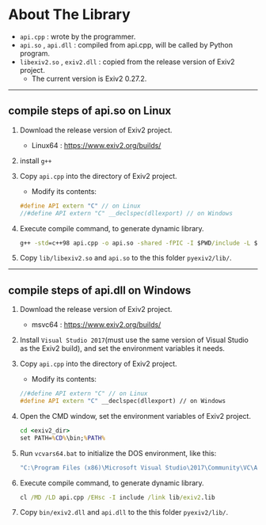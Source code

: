 # About The Library

- `api.cpp` : wrote by the programmer.
- `api.so` , `api.dll` : compiled from api.cpp, will be called by Python program.
- `libexiv2.so` , `exiv2.dll` : copied from the release version of Exiv2 project.
  - The current version is Exiv2 0.27.2.

---

## compile steps of api.so on Linux

1. Download the release version of Exiv2 project.
    - Linux64 : <https://www.exiv2.org/builds/>

2. install `g++`

3. Copy `api.cpp` into the directory of Exiv2 project.
    - Modify its contents:

    ```C++
    #define API extern "C" // on Linux
    //#define API extern "C" __declspec(dllexport) // on Windows
    ```

4. Execute compile command, to generate dynamic library.

    ```cmd
    g++ -std=c++98 api.cpp -o api.so -shared -fPIC -I $PWD/include -L $PWD/lib -l Exiv2
    ```

5. Copy `lib/libexiv2.so` and `api.so` to the this folder `pyexiv2/lib/`.

---

## compile steps of api.dll on Windows

1. Download the release version of Exiv2 project.
    - msvc64 : <https://www.exiv2.org/builds/>

2. Install `Visual Studio 2017`(must use the same version of Visual Studio as the Exiv2 build), and set the environment variables it needs.

3. Copy `api.cpp` into the directory of Exiv2 project.
    - Modify its contents:

    ```C++
    //#define API extern "C" // on Linux
    #define API extern "C" __declspec(dllexport) // on Windows
    ```

4. Open the CMD window, set the environment variables of Exiv2 project.

    ```cmd
    cd <exiv2_dir>
    set PATH=%CD%\bin;%PATH%
    ```

5. Run `vcvars64.bat` to initialize the DOS environment, like this:

    ```cmd
    "C:\Program Files (x86)\Microsoft Visual Studio\2017\Community\VC\Auxiliary\Build\vcvars64.bat"
    ```

6. Execute compile command, to generate dynamic library.

    ```cmd
    cl /MD /LD api.cpp /EHsc -I include /link lib/exiv2.lib
    ```

7. Copy `bin/exiv2.dll` and `api.dll` to the this folder `pyexiv2/lib/`.
